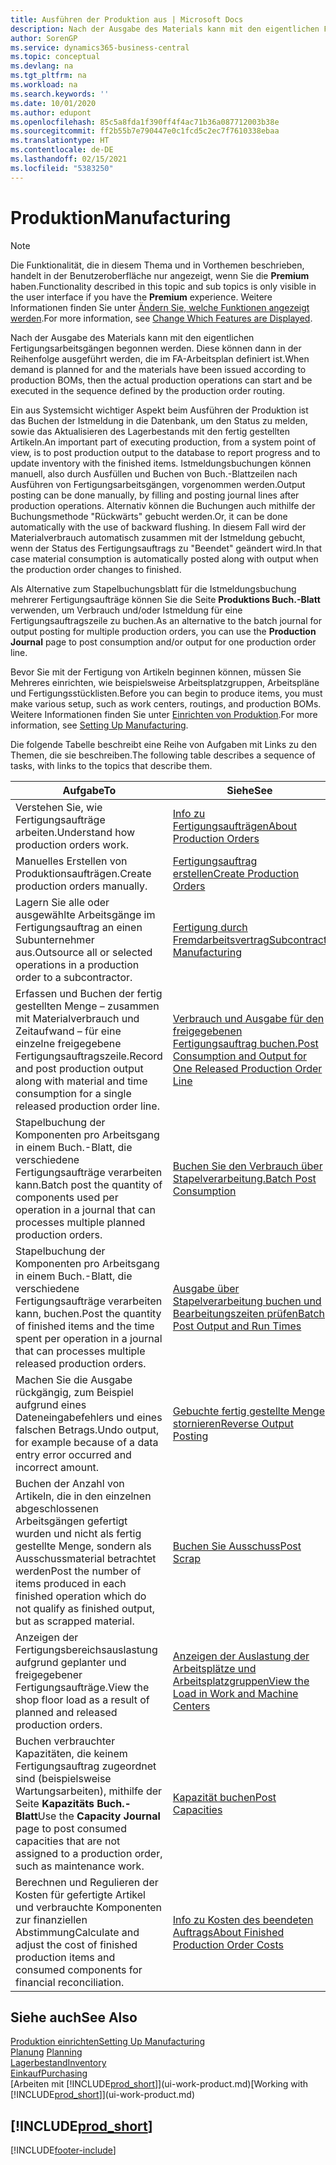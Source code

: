```yaml
---
title: Ausführen der Produktion aus | Microsoft Docs
description: Nach der Ausgabe des Materials kann mit den eigentlichen Fertigungsarbeitsgängen begonnen werden. Diese können dann in der Reihenfolge ausgeführt werden, die im FA-Arbeitsplan definiert ist.
author: SorenGP
ms.service: dynamics365-business-central
ms.topic: conceptual
ms.devlang: na
ms.tgt_pltfrm: na
ms.workload: na
ms.search.keywords: ''
ms.date: 10/01/2020
ms.author: edupont
ms.openlocfilehash: 85c5a8fda1f390ff4f4ac71b36a087712003b38e
ms.sourcegitcommit: ff2b55b7e790447e0c1fcd5c2ec7f7610338ebaa
ms.translationtype: HT
ms.contentlocale: de-DE
ms.lasthandoff: 02/15/2021
ms.locfileid: "5383250"
---
```

# <a name="manufacturing"></a><span data-ttu-id="12d13-103">Produktion</span><span class="sxs-lookup"><span data-stu-id="12d13-103">Manufacturing</span></span>
> [!NOTE]
> <span data-ttu-id="12d13-104">Die Funktionalität, die in diesem Thema und in Vorthemen beschrieben, handelt in der Benutzeroberfläche nur angezeigt, wenn Sie die **Premium** haben.</span><span class="sxs-lookup"><span data-stu-id="12d13-104">Functionality described in this topic and sub topics is only visible in the user interface if you have the **Premium** experience.</span></span> <span data-ttu-id="12d13-105">Weitere Informationen finden Sie unter [Ändern Sie, welche Funktionen angezeigt werden](ui-experiences.md).</span><span class="sxs-lookup"><span data-stu-id="12d13-105">For more information, see [Change Which Features are Displayed](ui-experiences.md).</span></span>

<span data-ttu-id="12d13-106">Nach der Ausgabe des Materials kann mit den eigentlichen Fertigungsarbeitsgängen begonnen werden. Diese können dann in der Reihenfolge ausgeführt werden, die im FA-Arbeitsplan definiert ist.</span><span class="sxs-lookup"><span data-stu-id="12d13-106">When demand is planned for and the materials have been issued according to production BOMs, then the actual production operations can start and be executed in the sequence defined by the production order routing.</span></span>  

<span data-ttu-id="12d13-107">Ein aus Systemsicht wichtiger Aspekt beim Ausführen der Produktion ist das Buchen der Istmeldung in die Datenbank, um den Status zu melden, sowie das Aktualisieren des Lagerbestands mit den fertig gestellten Artikeln.</span><span class="sxs-lookup"><span data-stu-id="12d13-107">An important part of executing production, from a system point of view, is to post production output to the database to report progress and to update inventory with the finished items.</span></span> <span data-ttu-id="12d13-108">Istmeldungsbuchungen können manuell, also durch Ausfüllen und Buchen von Buch.-Blattzeilen nach Ausführen von Fertigungsarbeitsgängen, vorgenommen werden.</span><span class="sxs-lookup"><span data-stu-id="12d13-108">Output posting can be done manually, by filling and posting journal lines after production operations.</span></span> <span data-ttu-id="12d13-109">Alternativ können die Buchungen auch mithilfe der Buchungsmethode "Rückwärts" gebucht werden.</span><span class="sxs-lookup"><span data-stu-id="12d13-109">Or, it can be done automatically with the use of backward flushing.</span></span> <span data-ttu-id="12d13-110">In diesem Fall wird der Materialverbrauch automatisch zusammen mit der Istmeldung gebucht, wenn der Status des Fertigungsauftrags zu "Beendet" geändert wird.</span><span class="sxs-lookup"><span data-stu-id="12d13-110">In that case material consumption is automatically posted along with output when the production order changes to finished.</span></span>  

<span data-ttu-id="12d13-111">Als Alternative zum Stapelbuchungsblatt für die Istmeldungsbuchung mehrerer Fertigungsaufträge können Sie die Seite **Produktions Buch.-Blatt** verwenden, um Verbrauch und/oder Istmeldung für eine Fertigungsauftragszeile zu buchen.</span><span class="sxs-lookup"><span data-stu-id="12d13-111">As an alternative to the batch journal for output posting for multiple production orders, you can use the **Production Journal** page to post consumption and/or output for one production order line.</span></span>

<span data-ttu-id="12d13-112">Bevor Sie mit der Fertigung von Artikeln beginnen können, müssen Sie Mehreres einrichten, wie beispielsweise Arbeitsplatzgruppen, Arbeitspläne und Fertigungsstücklisten.</span><span class="sxs-lookup"><span data-stu-id="12d13-112">Before you can begin to produce items, you must make various setup, such as work centers, routings, and production BOMs.</span></span> <span data-ttu-id="12d13-113">Weitere Informationen finden Sie unter [Einrichten von Produktion](production-configure-production-processes.md).</span><span class="sxs-lookup"><span data-stu-id="12d13-113">For more information, see [Setting Up Manufacturing](production-configure-production-processes.md).</span></span>

<span data-ttu-id="12d13-114">Die folgende Tabelle beschreibt eine Reihe von Aufgaben mit Links zu den Themen, die sie beschreiben.</span><span class="sxs-lookup"><span data-stu-id="12d13-114">The following table describes a sequence of tasks, with links to the topics that describe them.</span></span>   

|<span data-ttu-id="12d13-115">**Aufgabe**</span><span class="sxs-lookup"><span data-stu-id="12d13-115">**To**</span></span>|<span data-ttu-id="12d13-116">**Siehe**</span><span class="sxs-lookup"><span data-stu-id="12d13-116">**See**</span></span>|  
|------------|-------------|  
|<span data-ttu-id="12d13-117">Verstehen Sie, wie Fertigungsaufträge arbeiten.</span><span class="sxs-lookup"><span data-stu-id="12d13-117">Understand how production orders work.</span></span>|[<span data-ttu-id="12d13-118">Info zu Fertigungsaufträgen</span><span class="sxs-lookup"><span data-stu-id="12d13-118">About Production Orders</span></span>](production-about-production-orders.md)|
|<span data-ttu-id="12d13-119">Manuelles Erstellen von Produktionsaufträgen.</span><span class="sxs-lookup"><span data-stu-id="12d13-119">Create production orders manually.</span></span>|[<span data-ttu-id="12d13-120">Fertigungsauftrag erstellen</span><span class="sxs-lookup"><span data-stu-id="12d13-120">Create Production Orders</span></span>](production-how-to-create-production-orders.md)|
|<span data-ttu-id="12d13-121">Lagern Sie alle oder ausgewählte Arbeitsgänge im Fertigungsauftrag an einen Subunternehmer aus.</span><span class="sxs-lookup"><span data-stu-id="12d13-121">Outsource all or selected operations in a production order to a subcontractor.</span></span>|[<span data-ttu-id="12d13-122">Fertigung durch Fremdarbeitsvertrag</span><span class="sxs-lookup"><span data-stu-id="12d13-122">Subcontract Manufacturing</span></span>](production-how-to-subcontract-manufacturing.md)|
|<span data-ttu-id="12d13-123">Erfassen und Buchen der fertig gestellten Menge – zusammen mit Materialverbrauch und Zeitaufwand – für eine einzelne freigegebene Fertigungsauftragszeile.</span><span class="sxs-lookup"><span data-stu-id="12d13-123">Record and post production output along with material and time consumption for a single released production order line.</span></span>|[<span data-ttu-id="12d13-124">Verbrauch und Ausgabe für den freigegebenen Fertigungsauftrag buchen.</span><span class="sxs-lookup"><span data-stu-id="12d13-124">Post Consumption and Output for One Released Production Order Line</span></span>](production-how-to-register-consumption-and-output.md)|  
|<span data-ttu-id="12d13-125">Stapelbuchung der Komponenten pro Arbeitsgang in einem Buch.-Blatt, die verschiedene Fertigungsaufträge verarbeiten kann.</span><span class="sxs-lookup"><span data-stu-id="12d13-125">Batch post the quantity of components used per operation in a journal that can processes multiple planned production orders.</span></span>|[<span data-ttu-id="12d13-126">Buchen Sie den Verbrauch über Stapelverarbeitung.</span><span class="sxs-lookup"><span data-stu-id="12d13-126">Batch Post Consumption</span></span>](production-how-to-post-consumption.md)|
|<span data-ttu-id="12d13-127">Stapelbuchung der Komponenten pro Arbeitsgang in einem Buch.-Blatt, die verschiedene Fertigungsaufträge verarbeiten kann, buchen.</span><span class="sxs-lookup"><span data-stu-id="12d13-127">Post the quantity of finished items and the time spent per operation in a journal that can processes multiple released production orders.</span></span>|[<span data-ttu-id="12d13-128">Ausgabe über Stapelverarbeitung buchen und Bearbeitungszeiten prüfen</span><span class="sxs-lookup"><span data-stu-id="12d13-128">Batch Post Output and Run Times</span></span>](production-how-to-post-output-quantity.md)|
|<span data-ttu-id="12d13-129">Machen Sie die Ausgabe rückgängig, zum Beispiel aufgrund eines Dateneingabefehlers und eines falschen Betrags.</span><span class="sxs-lookup"><span data-stu-id="12d13-129">Undo output, for example because of a data entry error occurred and incorrect amount.</span></span>  |[<span data-ttu-id="12d13-130">Gebuchte fertig gestellte Menge stornieren</span><span class="sxs-lookup"><span data-stu-id="12d13-130">Reverse Output Posting</span></span>](production-how-to-reverse-output-posting.md)|  
|<span data-ttu-id="12d13-131">Buchen der Anzahl von Artikeln, die in den einzelnen abgeschlossenen Arbeitsgängen gefertigt wurden und nicht als fertig gestellte Menge, sondern als Ausschussmaterial betrachtet werden</span><span class="sxs-lookup"><span data-stu-id="12d13-131">Post the number of items produced in each finished operation which do not qualify as finished output, but as scrapped material.</span></span>|[<span data-ttu-id="12d13-132">Buchen Sie Ausschuss</span><span class="sxs-lookup"><span data-stu-id="12d13-132">Post Scrap</span></span>](production-how-to-post-scrap.md)|
|<span data-ttu-id="12d13-133">Anzeigen der Fertigungsbereichsauslastung aufgrund geplanter und freigegebener Fertigungsaufträge.</span><span class="sxs-lookup"><span data-stu-id="12d13-133">View the shop floor load as a result of planned and released production orders.</span></span>|[<span data-ttu-id="12d13-134">Anzeigen der Auslastung der Arbeitsplätze und Arbeitsplatzgruppen</span><span class="sxs-lookup"><span data-stu-id="12d13-134">View the Load in Work and Machine Centers</span></span>](production-how-to-view-the-load-on-work-centers.md)|      
|<span data-ttu-id="12d13-135">Buchen verbrauchter Kapazitäten, die keinem Fertigungsauftrag zugeordnet sind (beispielsweise Wartungsarbeiten), mithilfe der Seite **Kapazitäts Buch.-Blatt**</span><span class="sxs-lookup"><span data-stu-id="12d13-135">Use the **Capacity Journal** page to post consumed capacities that are not assigned to a production order, such as maintenance work.</span></span>|[<span data-ttu-id="12d13-136">Kapazität buchen</span><span class="sxs-lookup"><span data-stu-id="12d13-136">Post Capacities</span></span>](production-how-to-post-capacities.md)|  
|<span data-ttu-id="12d13-137">Berechnen und Regulieren der Kosten für gefertigte Artikel und verbrauchte Komponenten zur finanziellen Abstimmung</span><span class="sxs-lookup"><span data-stu-id="12d13-137">Calculate and adjust the cost of finished production items and consumed components for financial reconciliation.</span></span>|[<span data-ttu-id="12d13-138">Info zu Kosten des beendeten Auftrags</span><span class="sxs-lookup"><span data-stu-id="12d13-138">About Finished Production Order Costs</span></span>](finance-about-finished-production-order-costs.md)|  

## <a name="see-also"></a><span data-ttu-id="12d13-139">Siehe auch</span><span class="sxs-lookup"><span data-stu-id="12d13-139">See Also</span></span>  
[<span data-ttu-id="12d13-140">Produktion einrichten</span><span class="sxs-lookup"><span data-stu-id="12d13-140">Setting Up Manufacturing</span></span>](production-configure-production-processes.md)  
<span data-ttu-id="12d13-141">[Planung](production-planning.md)    </span><span class="sxs-lookup"><span data-stu-id="12d13-141">[Planning](production-planning.md)    </span></span>  
[<span data-ttu-id="12d13-142">Lagerbestand</span><span class="sxs-lookup"><span data-stu-id="12d13-142">Inventory</span></span>](inventory-manage-inventory.md)  
[<span data-ttu-id="12d13-143">Einkauf</span><span class="sxs-lookup"><span data-stu-id="12d13-143">Purchasing</span></span>](purchasing-manage-purchasing.md)  
<span data-ttu-id="12d13-144">[Arbeiten mit [!INCLUDE[prod_short](includes/prod_short.md)]](ui-work-product.md)</span><span class="sxs-lookup"><span data-stu-id="12d13-144">[Working with [!INCLUDE[prod_short](includes/prod_short.md)]](ui-work-product.md)</span></span>

## [!INCLUDE[prod_short](includes/free_trial_md.md)]  


[!INCLUDE[footer-include](includes/footer-banner.md)]